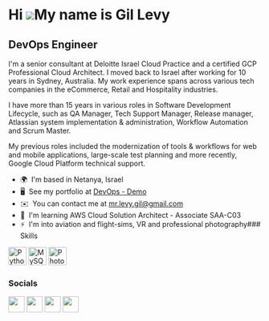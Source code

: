 Hi ![](https://user-images.githubusercontent.com/18350557/176309783-0785949b-9127-417c-8b55-ab5a4333674e.gif)My name is Gil Levy
================================================================================================================================

DevOps Engineer
---------------

I'm a senior consultant at Deloitte Israel Cloud Practice and a certified GCP Professional Cloud Architect.
I moved back to Israel after working for 10 years in Sydney, Australia. My work experience spans across various tech companies in the eCommerce, Retail and Hospitality industries.

I have more than 15 years in various roles in Software Development Lifecycle, such as QA Manager, Tech Support Manager, Release manager, Atlassian system implementation & administration, Workflow Automation and Scrum Master.

My previous roles included the modernization of tools & workflows for web and mobile applications, large-scale test planning and more recently, Google Cloud Platform technical support.


*   🌍  I'm based in Netanya, Israel
*   🖥️  See my portfolio at [DevOps - Demo](https://github.com/Gil80/DevOps-Exercises)
*   ✉️  You can contact me at [mr.levy.gil@gmail.com](mailto:mr.levy.gil@gmail.com)
*   🧠  I'm learning AWS Cloud Solution Architect - Associate SAA-C03
*   ⚡  I'm into aviation and flight-sims, VR and professional photography### Skills


<p align="left">
<a href="https://www.python.org/" target="_blank" rel="noreferrer"><img src="https://raw.githubusercontent.com/danielcranney/readme-generator/main/public/icons/skills/python-colored.svg" width="36" height="36" alt="Python" /></a>
<a href="https://www.mysql.com/" target="_blank" rel="noreferrer"><img src="https://raw.githubusercontent.com/danielcranney/readme-generator/main/public/icons/skills/mysql-colored.svg" width="36" height="36" alt="MySQL" /></a>
<a href="https://www.adobe.com/uk/products/photoshop.html" target="_blank" rel="noreferrer"><img src="https://raw.githubusercontent.com/danielcranney/readme-generator/main/public/icons/skills/photoshop-colored.svg" width="36" height="36" alt="Photoshop" /></a>
</p>
                    

### Socials
                  
<p align="left">
<a href="https://www.github.com/Gil80" target="_blank" rel="noreferrer"><img src="https://raw.githubusercontent.com/danielcranney/readme-generator/main/public/icons/socials/github.svg" width="32" height="32" /></a> 
<a href="http://www.instagram.com/iamgillevy" target="_blank" rel="noreferrer"><img src="https://raw.githubusercontent.com/danielcranney/readme-generator/main/public/icons/socials/instagram.svg" width="32" height="32" /></a> 
<a href="https://www.linkedin.com/in/gil-levy" target="_blank" rel="noreferrer"><img src="https://raw.githubusercontent.com/danielcranney/readme-generator/main/public/icons/socials/linkedin.svg" width="32" height="32" /></a> 
<a href="https://www.twitter.com/nik0ndude" target="_blank" rel="noreferrer"><img src="https://raw.githubusercontent.com/danielcranney/readme-generator/main/public/icons/socials/twitter.svg" width="32" height="32" /></a></p>
